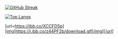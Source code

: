 [![GitHub Streak](https://github-readme-streak-stats.herokuapp.com?user=mencretsu&theme=dark&background=000000)](https://git.io/streak-stats)

[![Top Langs](https://github-readme-stats.vercel.app/api/top-langs/?username=mencretsu&layout=compact)](https://github.com/mencretsu/github-readme-stats)

[url=https://ibb.co/XCCFD5p][img]https://i.ibb.co/z44PF2b/download.gif[/img][/url]
